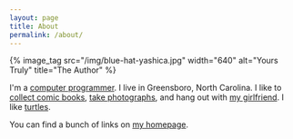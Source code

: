 ```yaml
---
layout: page
title: About
permalink: /about/
---
```


{% image_tag src="/img/blue-hat-yashica.jpg" width="640" alt="Yours Truly" title="The Author" %}

I'm a [computer programmer][1]. I live in Greensboro, North Carolina. I like to [collect comic books][2], [take photographs][3], and hang out with [my girlfriend][4]. I like [turtles][5].

You can find a bunch of links on [my homepage][6].

[1]: http://myemma.com
[2]: https://comicbinder.com
[3]: https://www.flickr.com/photos/trey_piepmeier/
[4]: http://olivialeighmiller.com
[5]: http://www.nick.com/shows/ninja-turtles/
[6]: https://treypiepmeier.com
